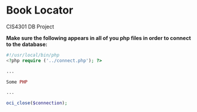Book Locator
=======

CIS4301 DB Project


<b>Make sure the following appears in all of you php files in order to connect to the database:</b>

```php
#!/usr/local/bin/php
<?php require ('../connect.php'); ?>

...

Some PHP

...

oci_close($connection);
```
